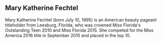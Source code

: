 ## Mary Katherine Fechtel

Mary Katherine Fechtel (born July 10, 1995) is an American beauty pageant titleholder from Leesburg, Florida, who was crowned Miss Florida's Outstanding Teen 2010 and Miss Florida 2015. She competed for the Miss America 2016 title in September 2015 and placed in the top 10.